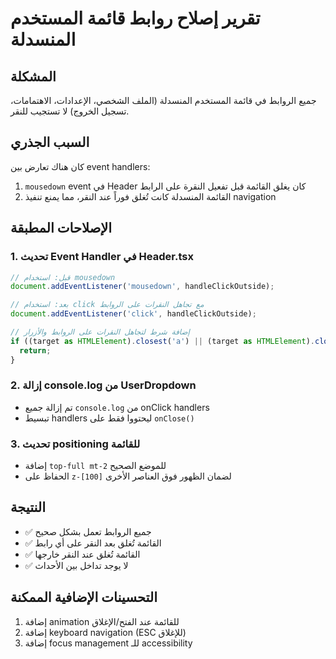 # تقرير إصلاح روابط قائمة المستخدم المنسدلة

## المشكلة
جميع الروابط في قائمة المستخدم المنسدلة (الملف الشخصي، الإعدادات، الاهتمامات، تسجيل الخروج) لا تستجيب للنقر.

## السبب الجذري
كان هناك تعارض بين event handlers:
1. `mousedown` event في Header كان يغلق القائمة قبل تفعيل النقرة على الرابط
2. القائمة المنسدلة كانت تُغلق فوراً عند النقر، مما يمنع تنفيذ navigation

## الإصلاحات المطبقة

### 1. تحديث Event Handler في Header.tsx
```typescript
// قبل: استخدام mousedown
document.addEventListener('mousedown', handleClickOutside);

// بعد: استخدام click مع تجاهل النقرات على الروابط
document.addEventListener('click', handleClickOutside);

// إضافة شرط لتجاهل النقرات على الروابط والأزرار
if ((target as HTMLElement).closest('a') || (target as HTMLElement).closest('button')) {
  return;
}
```

### 2. إزالة console.log من UserDropdown
- تم إزالة جميع `console.log` من onClick handlers
- تبسيط handlers ليحتووا فقط على `onClose()`

### 3. تحديث positioning للقائمة
- إضافة `top-full mt-2` للموضع الصحيح
- الحفاظ على `z-[100]` لضمان الظهور فوق العناصر الأخرى

## النتيجة
- ✅ جميع الروابط تعمل بشكل صحيح
- ✅ القائمة تُغلق بعد النقر على أي رابط
- ✅ القائمة تُغلق عند النقر خارجها
- ✅ لا يوجد تداخل بين الأحداث

## التحسينات الإضافية الممكنة
1. إضافة animation للقائمة عند الفتح/الإغلاق
2. إضافة keyboard navigation (ESC للإغلاق)
3. إضافة focus management للـ accessibility 
